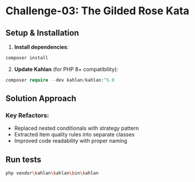 # Challenge-03: The Gilded Rose Kata

## Setup & Installation

1. **Install dependencies**:

```bash
composer install
```

2. **Update Kahlan** (for PHP 8+ compatibility):

```php
composer require --dev kahlan/kahlan:^6.0
```

## Solution Approach

### Key Refactors:

- Replaced nested conditionals with strategy pattern
- Extracted item quality rules into separate classes
- Improved code readability with proper naming

## Run tests

```bash
php vendor\kahlan\kahlan\bin\kahlan
```